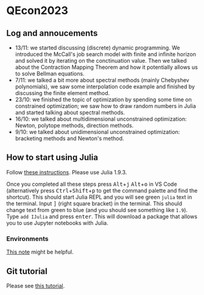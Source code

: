# QEcon2023



## Log and annoucements 
+ 13/11: we started discussing (discrete) dynamic programming. We introduced the McCall's job search model with finite and infinite horizon and solved it by iterating on the conctinuation value. Then we talked about the Contraction Mapping Theorem and how it potentially allows us to solve Bellman equations.
+ 7/11: we talked a bit more about spectral methods (mainly Chebyshev polynomials), we saw some interpolation code example and finished by discussing the finite element method.
+ 23/10: we finished the topic of optimization by spending some time on constrained optimization; we saw how to draw random numbers in Julia and started talking about spectral methods.
+ 16/10: we talked about multidimensional unconstrained optimization: Newton, polytope methods, direction methods.
+ 9/10: we talked about unidimensional unconstrained optimization: bracketing methods and Newton's method.

## How to start using Julia
Follow [these instructions](https://code.visualstudio.com/docs/languages/julia). Please use Julia 1.9.3.

Once you completed all these steps press <kbd>Alt</kbd>+<kbd>j</kbd> <kbd>Alt</kbd>+<kbd>o</kbd> in VS Code (alternatively press <kbd>Ctrl</kbd>+<kbd>Shift</kbd>+<kbd>p</kbd> to get the command palette and find the shortcut). This should start Julia REPL and you will see green `julia` text in the terminal. Input <kbd>]</kbd> (right square bracket) in the terminal. This should change text from green to blue (and you should see something like `1.9`). Type `add IJulia` and press <kbd>enter</kbd>. This will download a package that allows you to use Jupyter notebooks with Julia.

### Environments
[This note](https://jkrumbiegel.com/pages/2022-08-26-pkg-introduction/) might be helpful.

## Git tutorial 
Please see [this tutorial](https://swcarpentry.github.io/git-novice/).   

